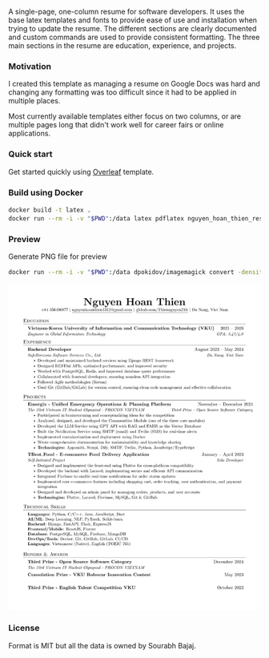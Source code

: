 A single-page, one-column resume for software developers. It uses the base latex templates and fonts to provide ease of use and installation when trying to update the resume. The different sections are clearly documented and custom commands are used to provide consistent formatting. The three main sections in the resume are education, experience, and projects.

### Motivation

I created this template as managing a resume on Google Docs was hard and changing any formatting was too difficult since it had to be applied in multiple places.

Most currently available templates either focus on two columns, or are multiple pages long that didn't work well for career fairs or online applications.

### Quick start

Get started quickly using [Overleaf](https://www.overleaf.com/latex/templates/software-engineer-resume/gqxmqsvsbdjf) template.

### Build using Docker

```sh
docker build -t latex .
docker run --rm -i -v "$PWD":/data latex pdflatex nguyen_hoan_thien_resume.tex
```

### Preview
Generate PNG file for preview

```sh
docker run --rm -i -v "$PWD":/data dpokidov/imagemagick convert -density 300 /data/nguyen_hoan_thien_resume.pdf -quality 90 -background white -alpha remove -alpha off /data/HoanThien-Nguyen-CV.png
```

![Resume Screenshot](/HoanThien-Nguyen-CV.png)

### License

Format is MIT but all the data is owned by Sourabh Bajaj.
